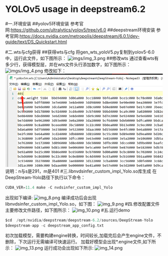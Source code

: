 # YOLOv5 usage in deepstream6.2

#一.环境安装
##yolov5环境安装
参考官网:https://github.com/ultralytics/yolov5/tree/v6.0
##deepstream环境安装
参考官网:https://docs.nvidia.com/metropolis/deepstream/6.0.1/dev-guide/text/DS_Quickstart.html

#二.wts与cfg获得
##获得wts与cfg
将gen_wts_yoloV5.py复制到yolov5-6.0中，运行此文件，如下图所示：
![imgs/img_3.png](img_3.png)
##修改wts
通过查看wts有多少行，获得模型层，并在wts文件头行添加数字，如下图所示：
![imgs/img_4.png](img_4.png)
修改如下：
![img_5.png](imgs/img_5.png)
说明：n与s是291，m是401
#三.libnvdsinfer_custom_impl_Yolo.so库生成
在DeepStream-Yolo路径下执行以下命令：
```c
CUDA_VER=11.4 make -C nvdsinfer_custom_impl_Yolo
```
出现如下编译:
![img_8.png](img_8.png)
编译成功后会出现libnvdsinfer_custom_impl_Yolo.so，如下图：
![img_9.png](img_9.png)
#四.修改配置文件
主要修改文件路径，如下图所示：
![img_10.png](img_10.png)
#五.运行demo

```c
$cd  /opt/nvidia/deepstream/deepstream-6.2/sources/DeepStream-Yolo
$deepstream-app -c deepstream_app_config.txt
```
初次加载模型，需要构建engine转换，时间较长,加载完后会产生engine文件，不删除，下次运行无需编译可快速运行。
加载好模型会出现*.engine文件,如下所示：
![img_13.png](img_13.png)
运行成功会出现如下所示:
![img_14.png](img_14.png)













